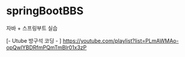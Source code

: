 # springBootBBS
자바 + 스프링부트 실습 

[- Utube 방구석 코딩 - ]
https://youtube.com/playlist?list=PLmAWMAo-opQwlYBDRfmPQmTmBlr01x3zP

